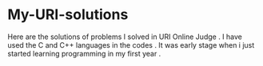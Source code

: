 # My-URI-solutions
Here are the solutions of problems I solved in URI Online Judge . I have used the C and C++ languages in the codes . It was early stage when i just started learning programming in my first year . 

